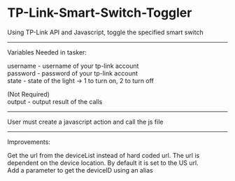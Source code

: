 # TP-Link-Smart-Switch-Toggler
Using TP-Link API and Javascript, toggle the specified smart switch

---

Variables Needed in tasker:

username - username of your tp-link account  
password - password of your tp-link account  
state - state of the light -> 1 to turn on, 2 to turn off

(Not Required)  
output - output result of the calls

---

User must create a javascript action and call the js file


---

Improvements:

Get the url from the deviceList instead of hard coded url. The url is dependent on the device location. By default it is set to the US url.  
Add a parameter to get the deviceID using an alias